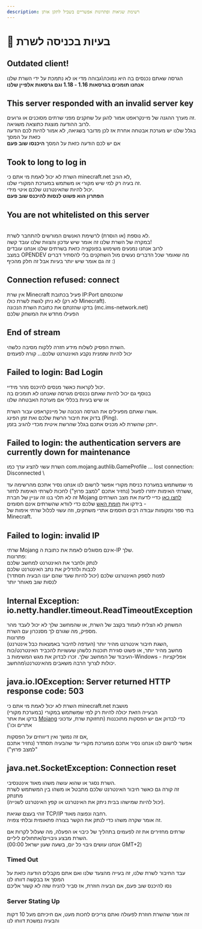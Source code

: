```yaml
---
description: רשימת שגיאות ופתרונות אפשריים בשביל לתקן אותן
---
```


# 🚨 בעיות בכניסה לשרת

## Outdated client!

הגרסה שאתם נכנסים בה היא נמוכה\גבוהה מדי או לא נתמכת על ידי השרת שלנו\
**אנחנו תומכים בגרסאות  1.16 - 1.18 וגם גרסאות אלפיין שלנו**

## This server responded with an invalid server key

זה מערך ההגנה של מיינקראפט אמור להגן על שחקנים מפני שרתים מסוכנים או גרועים.\
&#x20;לרוב ההודעה מוצגת כתוצאה משגיאה.\
בגלל שלנו יש מערכת אבטחה אחרת אז לכן מדובר בשגיאה, לא אמור להיות לכם הודעה כזאת על המסך\
אם יש לכם הודעה כזאת על המסך **היכנסו שוב פעם**

## Took to long to log in <a href="#viewer-6b8i" id="viewer-6b8i"></a>

השרת לא יכול לאמת מי אתם כי minecraft.net לא הגיב, \
זה בעיה רק למי שיש מקורי או משתמש במערכת המקורי שלנו. \
יכול להיות שהאינטרנט שלכם איטי מידי.\
**הפתרון הוא פשוט לנסות להיכנס שוב פעם**

## You are not whitelisted on this server <a href="#viewer-ahrmo" id="viewer-ahrmo"></a>

\
לא נוספת (או הוסרת) לרשימת האנשים המורשים להתחבר לשרת. \
במקרה של השרת שלנו זה אומר שיש עדכון והצוות שלנו עובד קשה!\
לרוב אנחנו נמנעים משימוש בפונקציה כזאת בשרתים שלנו אנחנו עובדים \
במצב OPENDEV מה שאומר שכל הדברים נעשים מול השחקנים בלי להסתיר דברים\
זה גם אומר שיש יותר בעיות אבל זה חלק מהכיף :)&#x20;

## Connection refused: connect <a href="#viewer-ep8d9" id="viewer-ep8d9"></a>

אין שרת Minecraft פעיל בכתובת IP:Port שהכנסתם\
לא ניתן לגשת לשרת כולו (לא רק Minecraft).\
בדקו שהזנתם את כתובת השרת הנכונה (mc.ims-network.net)\
הפעילו מחדש את המשחק שלכם

## End of stream <a href="#viewer-atsc7" id="viewer-atsc7"></a>

השרת הפסיק לשלוח מידע חזרה ללקוח מסיבה כלשהי. \
יכול להיות שזמנית נקבע האינטרנט שלכם... קורה לפעמים

## Failed to login: Bad Login

יכול לקראות כאשר מנסים להיכנס מהר מידיי.\
בנוסף גם יכול להיות שאתם נכנסים מגרסה שאנחנו לא תומכים בה \
או שיש בעיות בכללי אם מערכת האבטחה שלנו

אשרו שאתם מפעילים את הגרסה הנכונה של מיינקראפט עבור השרת.\
בדוק את חיבור הרשת שלכם ואת זמן הפינג (Ping).\
&#x20;ייתכן שהשרת לא מכניס אתכם בגלל שהרשת איטית מכדי להגיב בזמן.

## Failed to login: the authentication servers are currently down for maintenance

השרת עשוי להציג ערך כמו com.mojang.authlib.GameProfile ... lost connection: Disconnected \


מי שמשתמש במערכת כניסת מקורי אפשר לרשום לנו אנחנו נסיר אתכם מהרשימה עד ששרתי האימות יחזרו לפעול (נחזיר אתכם "למצב פרוץ") לחכות לשרתי האימות לחזור, \
זה לא תלוי בנו זה עניין של חברת Mojang [לחצו כאן](https://pingserverstatus.com/minecraftauth.php) כדיי לדעת את מצב השרתים \
בידקו את [חומת האש](https://support.microsoft.com/he-il/windows/%D7%97%D7%95%D7%9E%D7%AA-%D7%90%D7%A9-%D7%95%D7%94%D7%92%D7%A0%D7%AA-%D7%A8%D7%A9%D7%AA-%D7%91-%D7%90%D7%91%D7%98%D7%97%D7%AA-windows-aef9838b-d081-fd75-3b1b-e5fa794c003b) שלכם כדי לוודא שהשרתים אינם חסומים -\
&#x20;בתי ספר ומקומות עבודה רבים חוסמים אתרי משחקים, וזה עשוי לכלול שרתי אימות של Minecraft.

## Failed to login: invalid IP <a href="#viewer-90dlo" id="viewer-90dlo"></a>

שרתי Mojang אינם מסוגלים לאמת את כתובת ה-IP שלך. \
פתרונות: \
לנתק ולחבר את האינטרנט למחשב שלכם \
לכבות ולהדליק את נתב האינטרנט שלכם \
לפנות לספק האינטרנט שלכם (יכול להיות שעד שהם יענו הבעיה תסתדר)\
לנסות שוב מאוחר יותר

## Internal Exception: io.netty.handler.timeout.ReadTimeoutException <a href="#viewer-dg4u1" id="viewer-dg4u1"></a>

המשחק לא הצליח לעמוד בקצב של השרת, או שהמחשב שלך לא יכול לעבד מהר מספיק, מה שגורם לך מסנכרון עם השרת. \
פתרונות\
השגת חיבור אינטרנט מהיר יותר (העדפה לחיבור באמצאות כבל אינטרנט), \
מחשב מהיר יותר, או פשוט סגירת תוכנות כלשהן שעשויות להכביד האינטרנט/כוח העיבוד של המחשב שלך. זכרו לבדוק את מגש המשימות ב-Windows - אפליקציות יכולות לצרוך הרבה משאבים מהאינטרנט\מהחשב.

## java.io.IOException: Server returned HTTP response code: 503 <a href="#viewer-88tab" id="viewer-88tab"></a>

השרת לא יכול לאמת מי אתם כי minecraft.net מושבת \
הבעייה הזאת יכולה להיות רק למי שמשתמש במקורי (במערכת מקורי) \
בדקו את אתר [Mojang](https://www.minecraft.net/en-us) כדי לבדוק אם יש הפסקות מתוכננות (תחזוקת שרת, עדכוני אתרים וכו')

אם זה נמשך ואין דיווחים על הפסקות, \
אפשר לרשום לנו אנחנו נסיר אתכם ממערכת מקורי עד שהבעיה תסתדר (נחזיר אתכם "למצב פרוץ")

## java.net.SocketException: Connection reset <a href="#viewer-iasp" id="viewer-iasp"></a>

השרת נסגר או שהוא עושה משהו מאוד אינטנסיבי.\
זה קורה גם כאשר חיבור האינטרנט שלכם מתבטל או משהו בין המשתמש לשרת מתנתק \
(יכול להיות שמישהו בבית ניתק את האינטרנט או קפץ האינטרנט לשנייה).

זוהי בעצם שגיאת TCP/IP רחבה ונפוצה מאוד. \
זה אומר שקרה משהו כדי לנתק את הקשר בצורה פתאומית ובלתי צפויה.

שרתים מחזירים את זה לפעמים בתהליך של כיבוי או הפעלה, מה שעלול לקרות אם השרת מבצע גיבויים/אתחולים ליליים. \
(אנחנו עושים גיבוי כל יום, בשעה שעון ישראל 00:00 GMT+2)

### Timed Out

עבד החיבור לשרת שלנו, זה בעייה מהצעד שלנו ואם אתם מקבלים הודעה כזאת על המסך אז בבקשה דווחו לנו\
נסו להיכנס שוב פעם, אם הבעיה חוזרת, אז סביר להניח שזה לא קשור אליכם

### Server Stating Up

זה אומר שהשרת חוזרת לפעולה ואתם צריכים לחכות מעט, אם חיכיתם מעל 10 דקות והבעיה נמשכת דווחו לנו
